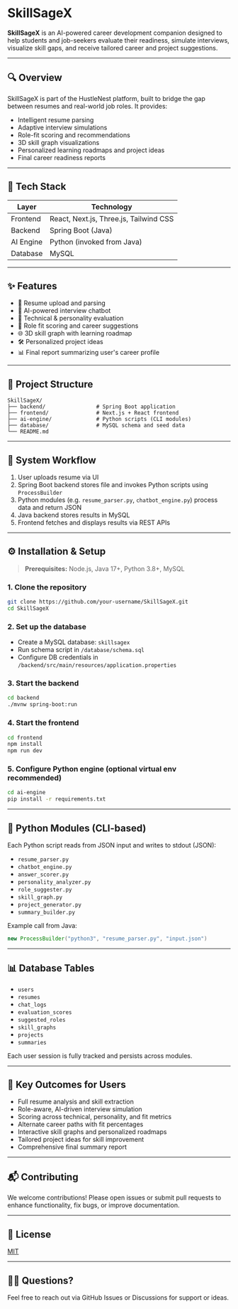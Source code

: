 # SkillSageX

**SkillSageX** is an AI-powered career development companion designed to help students and job-seekers evaluate their readiness, simulate interviews, visualize skill gaps, and receive tailored career and project suggestions.

---

## 🔍 Overview

SkillSageX is part of the HustleNest platform, built to bridge the gap between resumes and real-world job roles. It provides:

- Intelligent resume parsing
- Adaptive interview simulations
- Role-fit scoring and recommendations
- 3D skill graph visualizations
- Personalized learning roadmaps and project ideas
- Final career readiness reports

---

## 🧩 Tech Stack

| Layer       | Technology                                 |
|------------|---------------------------------------------|
| Frontend   | React, Next.js, Three.js, Tailwind CSS      |
| Backend    | Spring Boot (Java)                          |
| AI Engine  | Python (invoked from Java)                  |
| Database   | MySQL                                       |

---

## ✨ Features

- 📝 Resume upload and parsing
- 🤖 AI-powered interview chatbot
- 🧠 Technical & personality evaluation
- 🎯 Role fit scoring and career suggestions
- 🌐 3D skill graph with learning roadmap
- 🛠️ Personalized project ideas
- 📊 Final report summarizing user's career profile

---

## 📁 Project Structure

```
SkillSageX/
├── backend/                # Spring Boot application
├── frontend/               # Next.js + React frontend
├── ai-engine/              # Python scripts (CLI modules)
├── database/               # MySQL schema and seed data
└── README.md
```

---

## 🔄 System Workflow

1. User uploads resume via UI
2. Spring Boot backend stores file and invokes Python scripts using `ProcessBuilder`
3. Python modules (e.g. `resume_parser.py`, `chatbot_engine.py`) process data and return JSON
4. Java backend stores results in MySQL
5. Frontend fetches and displays results via REST APIs

---

## ⚙️ Installation & Setup

> **Prerequisites:** Node.js, Java 17+, Python 3.8+, MySQL

### 1. Clone the repository
```bash
git clone https://github.com/your-username/SkillSageX.git
cd SkillSageX
```

### 2. Set up the database
- Create a MySQL database: `skillsagex`
- Run schema script in `/database/schema.sql`
- Configure DB credentials in `/backend/src/main/resources/application.properties`

### 3. Start the backend
```bash
cd backend
./mvnw spring-boot:run
```

### 4. Start the frontend
```bash
cd frontend
npm install
npm run dev
```

### 5. Configure Python engine (optional virtual env recommended)
```bash
cd ai-engine
pip install -r requirements.txt
```

---

## 📌 Python Modules (CLI-based)

Each Python script reads from JSON input and writes to stdout (JSON):

- `resume_parser.py`
- `chatbot_engine.py`
- `answer_scorer.py`
- `personality_analyzer.py`
- `role_suggester.py`
- `skill_graph.py`
- `project_generator.py`
- `summary_builder.py`

Example call from Java:
```java
new ProcessBuilder("python3", "resume_parser.py", "input.json")
```

---

## 📊 Database Tables

- `users`  
- `resumes`  
- `chat_logs`  
- `evaluation_scores`  
- `suggested_roles`  
- `skill_graphs`  
- `projects`  
- `summaries`  

Each user session is fully tracked and persists across modules.

---

## 🧠 Key Outcomes for Users

- Full resume analysis and skill extraction  
- Role-aware, AI-driven interview simulation  
- Scoring across technical, personality, and fit metrics  
- Alternate career paths with fit percentages  
- Interactive skill graphs and personalized roadmaps  
- Tailored project ideas for skill improvement  
- Comprehensive final summary report

---

## 📬 Contributing

We welcome contributions! Please open issues or submit pull requests to enhance functionality, fix bugs, or improve documentation.

---

## 📄 License

[MIT](LICENSE)

---

## 🙋‍♀️ Questions?

Feel free to reach out via GitHub Issues or Discussions for support or ideas.
